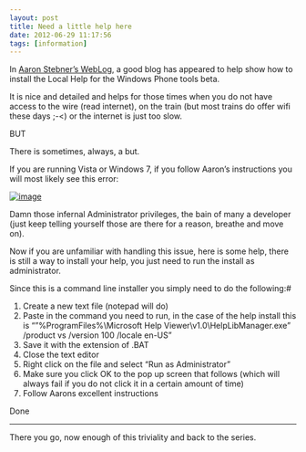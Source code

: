 ```yaml
---
layout: post
title: Need a little help here
date: 2012-06-29 11:17:56
tags: [information]
---
```


In [Aaron Stebner’s WebLog](fr:feed/146), a good blog has appeared to help show how to install the Local Help for the Windows Phone tools beta.

It is nice and detailed and helps for those times when you do not have access to the wire (read internet), on the train (but most trains do offer wifi these days ;-\<) or the internet is just too slow.

BUT

There is sometimes, always, a but.

If you are running Vista or Windows 7, if you follow Aaron’s instructions you will most likely see this error:

[![image](http://xna-uk.net/cfs-file.ashx/__key/CommunityServer.Blogs.Components.WeblogFiles/darkgenesis.metablogapi/1172.image_5F00_5F00_0B03645A.png "image")](http://xna-uk.net/cfs-file.ashx/__key/CommunityServer.Blogs.Components.WeblogFiles/darkgenesis.metablogapi/8446.image_5F00_0D9CBBE5.png)

Damn those infernal Administrator privileges, the bain of many a developer (just keep telling yourself those are there for a reason, breathe and move on).

Now if you are unfamiliar with handling this issue, here is some help, there is still a way to install your help, you just need to run the install as administrator.

Since this is a command line installer you simply need to do the following:#

1. Create a new text file (notepad will do)
2. Paste in the command you need to run, in the case of the help install this is “”%ProgramFiles%\Microsoft Help Viewer\v1.0\HelpLibManager.exe” /product vs /version 100 /locale en-US”
3. Save it with the extension of .BAT
4. Close the text editor
5. Right click on the file and select “Run as Administrator”
6. Make sure you click OK to the pop up screen that follows (which will always fail if you do not click it in a certain amount of time)
7. Follow Aarons excellent instructions 

Done

* * *

There you go, now enough of this triviality and back to the series.

